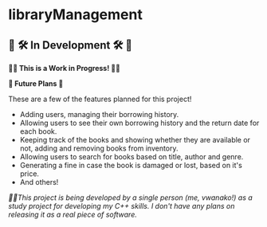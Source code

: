 # libraryManagement
## **🚧 🛠️ In Development 🛠️ 🚧**

**👷‍♀️ This is a Work in Progress! 👷‍♂️**

**🚀 Future Plans 🚀**

These are a few of the features planned for this project!
  - Adding users, managing their borrowing history.
  - Allowing users to see their own borrowing history and the return date for each book.
  - Keeping track of the books and showing whether they are available or not, adding and removing books from inventory.
  - Allowing users to search for books based on title, author and genre.
  - Generating a fine in case the book is damaged or lost, based on it's price.
  - And others!



*👨‍💻This project is being developed by a single person (me, vwanako!) as a study project for developing my C++ skills. I don't have any plans on releasing it as a real piece of software.*

